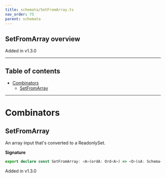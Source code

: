 ```yaml
---
title: schemata/SetFromArray.ts
nav_order: 75
parent: schemata
---
```


## SetFromArray overview

Added in v1.3.0

---

<h2 class="text-delta">Table of contents</h2>

- [Combinators](#combinators)
  - [SetFromArray](#setfromarray)

---

# Combinators

## SetFromArray

An array input that's converted to a ReadonlySet.

**Signature**

```ts
export declare const SetFromArray: <A>(ordA: Ord<A>) => <O>(sA: Schema<O, A>) => Schema<readonly O[], ReadonlySet<A>>
```

Added in v1.3.0
